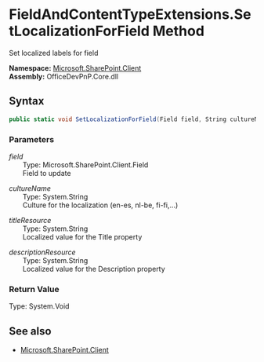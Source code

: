 # FieldAndContentTypeExtensions.SetLocalizationForField Method  
Set localized labels for field  

**Namespace:** [Microsoft.SharePoint.Client](Microsoft.SharePoint.Client.md)  
**Assembly:** OfficeDevPnP.Core.dll  
## Syntax
```C#
public static void SetLocalizationForField(Field field, String cultureName, String titleResource, String descriptionResource)
```
### Parameters
*field*  
&emsp;&emsp;Type: Microsoft.SharePoint.Client.Field  
&emsp;&emsp;Field to update  
  
*cultureName*  
&emsp;&emsp;Type: System.String  
&emsp;&emsp;Culture for the localization (en-es, nl-be, fi-fi,...)  
  
*titleResource*  
&emsp;&emsp;Type: System.String  
&emsp;&emsp;Localized value for the Title property  
  
*descriptionResource*  
&emsp;&emsp;Type: System.String  
&emsp;&emsp;Localized value for the Description property  
  
### Return Value
Type: System.Void  

## See also
- [Microsoft.SharePoint.Client](Microsoft.SharePoint.Client.md)
